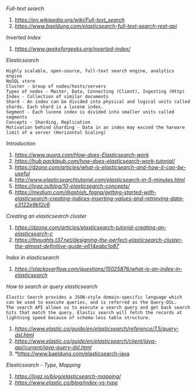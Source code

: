 
*Full-text search*
  1. *https://en.wikipedia.org/wiki/Full-text_search*
  2. *https://www.baeldung.com/elasticsearch-full-text-search-rest-api*
  
*Inverted Index*
  1. *https://www.geeksforgeeks.org/inverted-index/*

*Elasticsearch*
  
    Highly scalable, open-source, full-text search engine, analytics engine
    NoSQL store
    Cluster - Group of nodes/hosts/servers
    Types of nodes - Master, Data, Connecting (Client), Ingesting (Http)
    Index - Collection of similar documents
    Shard - An index can be divided into physical and logical units called shards. Each shard is a lucene index.
    Segment - Each lucene index is divided into smaller units called segments
    Concepts - Sharding, Replication
    Motivation behind sharding - Data in an index may excced the harware limit of a server (Horizontal Scaling)  

*Introduction*
  1. *https://www.quora.com/How-does-Elasticsearch-work*
  2. *https://hub.packtpub.com/how-does-elasticsearch-work-tutorial/*
  3. *https://dzone.com/articles/what-is-elasticsearch-and-how-it-can-be-useful*
  4. *http://www.elasticsearchtutorial.com/elasticsearch-in-5-minutes.html*
  5. *https://logz.io/blog/10-elasticsearch-concepts/*
  6. *https://medium.com/@ashish_fagna/getting-started-with-elasticsearch-creating-indices-inserting-values-and-retrieving-data-e3122e9b12c6*
  
*Creating an elasticsearch cluster*
  1. *https://dzone.com/articles/elasticsearch-tutorial-creating-an-elasticsearch-c*
  2. *https://thoughts.t37.net/designing-the-perfect-elasticsearch-cluster-the-almost-definitive-guide-e614eabc1a87*
  
*Index in elasticsearch*
  1. *https://stackoverflow.com/questions/15025876/what-is-an-index-in-elasticsearch*
  
*How to search or query elasticsearch*

    Elastic Search provides a JSON-style domain-specific language which can be used to execute queries, and is referred as the Query-DSL.
    The search API allows us to execute a search query and get back search hits that match the query. Elastic search will fetch the records at lightning speed because of schema-less table structure. 
  
  1. *https://www.elastic.co/guide/en/elasticsearch/reference/7.5/query-dsl.html*
  2. *https://www.elastic.co/guide/en/elasticsearch/client/java-api/current/java-query-dsl.html*
  3. *https://www.baeldung.com/elasticsearch-java
  
*Elasticsearch - Type, Mapping*
  1. *https://logz.io/blog/elasticsearch-mapping/*
  2. *https://www.elastic.co/blog/index-vs-type*
